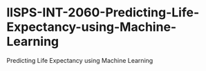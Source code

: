 # llSPS-INT-2060-Predicting-Life-Expectancy-using-Machine-Learning
Predicting Life Expectancy using Machine Learning
